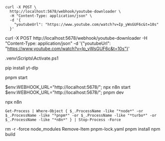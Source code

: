     curl -X POST \
      http://localhost:5678/webhook/youtube-downloader \
      -H "Content-Type: application/json" \
      -d '{
        "youtubeUrl": "https://www.youtube.com/watch?v=Ip_yWsGUF6c&t=10s"
      }'


curl -X POST http://localhost:5678/webhook/youtube-downloader -H "Content-Type: application/json" -d '{"youtubeUrl": "https://www.youtube.com/watch?v=Ip_yWsGUF6c&t=10s"}'


.venv\Scripts\Activate.ps1

pip install yt-dlp

pnpm start

$env:WEBHOOK_URL="http://localhost:5678/"; npx n8n start
$env:WEBHOOK_URL="http://localhost:5678/"; pnpm dev


npx n8n

    Get-Process | Where-Object { $_.ProcessName -like "*node*" -or $_.ProcessName -like "*pnpm*" -or $_.ProcessName -like "*turbo*" -or $_.ProcessName -like "*n8n*" } | Stop-Process -Force

rm -r -force node_modules
Remove-Item pnpm-lock.yaml
pnpm install
npm build